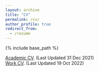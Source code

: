 ```yaml
---
layout: archive
title: "CV"
permalink: /cv/
author_profile: true
redirect_from:
  - /resume
---
```


{% include base_path %}

[Academic CV](https://redfungus.github.io/uploads/My_Resume_Academic.pdf). (Last Updated 31 Dec 2021)  
[Work CV](https://redfungus.github.io/uploads/My_Resume.pdf). (Last Updated 19 Oct 2022)
